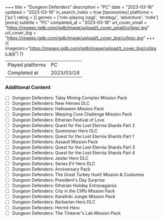 +++
title = "Dungeon Defenders"
description = "PC"
date = "2023-03-18"
updated = "2023-03-18"
in_search_index = true
[taxonomies]
platforms = ['pc']
rating = []
genres = ['role-playing (rpg)', 'strategy', 'adventure', 'indie']
[extra]
subtitle = "PC"
completed_at = "2023-03-18"
url_cover_small = "https://images.igdb.com/igdb/image/upload/t_cover_small/co1qgc.jpg"
url_cover_big = "https://images.igdb.com/igdb/image/upload/t_cover_big/co1qgc.jpg"
+++
{{ image(src="https://images.igdb.com/igdb/image/upload/t_cover_big/co1qgc.jpg") }}

|              |            |
| ------------ | ---------- |
| Played platforms    | PC |
| Completed at | 2023/03/18 |


### Additional Content


- [ ] Dungeon Defenders: Talay Mining Complex Mission Pack
- [ ] Dungeon Defenders: New Heroes DLC
- [ ] Dungeon Defenders: Halloween Mission Pack
- [ ] Dungeon Defenders: Warping Core Challenge Mission Pack
- [ ] Dungeon Defenders: Etherian Festival of Love
- [ ] Dungeon Defenders: Quest for the Lost Eternia Shards Part 2
- [ ] Dungeon Defenders: Summoner Hero DLC
- [ ] Dungeon Defenders: Quest for the Lost Eternia Shards Part 1
- [ ] Dungeon Defenders: Assault Mission Pack
- [ ] Dungeon Defenders: Quest for the Lost Eternia Shards Part 3
- [ ] Dungeon Defenders: Quest for the Lost Eternia Shards Part 4
- [ ] Dungeon Defenders: Jester Hero DLC
- [ ] Dungeon Defenders: Series EV Hero DLC
- [ ] Dungeon Defenders: Anniversary Pack
- [ ] Dungeon Defenders: The Great Turkey Hunt! Mission & Costumes
- [ ] Dungeon Defenders: President's Day Surprise
- [ ] Dungeon Defenders: Etherian Holiday Extravaganza
- [ ] Dungeon Defenders: City in the Cliffs Mission Pack
- [ ] Dungeon Defenders: Karathiki Jungle Mission Pack
- [ ] Dungeon Defenders: Barbarian Hero DLC
- [ ] Dungeon Defenders: Hermit Hero
- [ ] Dungeon Defenders: The Tinkerer's Lab Mission Pack